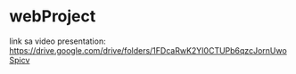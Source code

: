 # webProject
link sa video presentation: https://drive.google.com/drive/folders/1FDcaRwK2YI0CTUPb6qzcJornUwoSpicv
